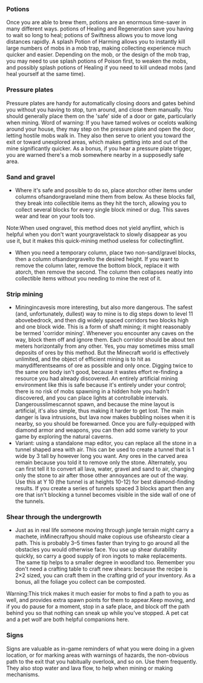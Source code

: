 ### Potions
Once you are able to brew them, potions are an enormous time-saver in many different ways. potions of Healing and Regeneration save you having to wait so long to heal; potions of Swiftness allows you to move long distances rapidly. A splash Potion of Harming allows you to instantly kill large numbers of mobs in a mob trap, making collecting experience much quicker and easier. Depending on the mob, or the design of the mob trap, you may need to use splash potions of Poison first, to weaken the mobs, and possibly splash potions of Healing if you need to kill undead mobs (and heal yourself at the same time).

### Pressure plates
Pressure plates are handy for automatically closing doors and gates behind you without you having to stop, turn around, and close them manually. You should generally place them on the 'safe' side of a door or gate, particularly when mining. Word of warning: If you have tamed wolves or ocelots walking around your house, they may step on the pressure plate and open the door, letting hostile mobs walk in. They also then serve to orient you toward the exit or toward unexplored areas, which makes getting into and out of the mine significantly quicker. As a bonus, if you hear a pressure plate trigger, you are warned there's a mob somewhere nearby in a supposedly safe area.

### Sand and gravel
- Where it's safe and possible to do so, place atorchor other items under columns ofsandorgraveland mine them from below. As these blocks fall, they break into collectible items as they hit the torch, allowing you to collect several blocks for every single block mined or dug. This saves wear and tear on your tools too.

Note:When used ongravel, this method does not yield anyflint, which is helpful when you don't want yourgravelstack to slowly disappear as you use it, but it makes this quick-mining method useless for collectingflint.
- When you need a temporary column, place two non-sand/gravel blocks, then a column ofsandorgravelto the desired height. If you want to remove the column later, remove the bottom block, replace it with atorch, then remove the second. The column then collapses neatly into collectible items without you needing to mine the rest of it.

### Strip mining
- Miningincavesis more interesting, but also more dangerous. The safest (and, unfortunately, dullest) way to mine is to dig steps down to level 11 abovebedrock, and then dig widely spaced corridors two blocks high and one block wide. This is a form of shaft mining; it might reasonably be termed 'corridor mining'. Whenever you encounter any caves on the way, block them off and ignore them. Each corridor should be about ten meters horizontally from any other. Yes, you may sometimes miss small deposits of ores by this method. But the Minecraft world is effectively unlimited, and the object of efficient mining is to hit as manydifferentseams of ore as possible and only once. Digging twice to the same ore body isn't good, because it wastes effort re-finding a resource you had already discovered. An entirely artificial mining environment like this is safe because it's entirely under your control; there is no risk of mobs spawning in a hidden hole you hadn't discovered, and you can place lights at controllable intervals. Dangerousslimescannot spawn, and because the mine layout is artificial, it's also simple, thus making it harder to get lost. The main danger is lava intrusions, but lava now makes bubbling noises when it is nearby, so you should be forewarned. Once you are fully-equipped with diamond armor and weapons, you can then add some variety to your game by exploring the natural caverns.
- Variant: using a standalone map editor, you can replace all the stone in a tunnel shaped area with air. This can be used to create a tunnel that is 1 wide by 3 tall by however long you want. Any ores in the carved area remain because you told it to remove only the stone. Alternately, you can first tell it to convert all lava, water, gravel and sand to air, changing only the stone to air after those other annoyances are out of the way. Use this at Y 10 (the tunnel is at heights 10-12) for best diamond-finding results. If you create a series of tunnels spaced 3 blocks apart then any ore that isn't blocking a tunnel becomes visible in the side wall of one of the tunnels.

### Shear through the undergrowth
- Just as in real life someone moving through jungle terrain might carry a machete, inMinecraftyou should make copious use ofshearsto clear a path. This is probably 3–5 times faster than trying to go around all the obstacles you would otherwise face. You use up shear durability quickly, so carry a good supply of iron ingots to make replacements. The same tip helps to a smaller degree in woodland too. Remember you don't need a crafting table to craft new shears: because the recipe is 2×2 sized, you can craft them in the crafting grid of your inventory. As a bonus, all the foliage you collect can be composted.

Warning:This trick makes it much easier for mobs to find a path to you as well, and provides extra spawn points for them to appear.Keep moving, and if you do pause for a moment, stop in a safe place, and block off the path behind you so that nothing can sneak up while you've stopped. A pet cat and a pet wolf are both helpful companions here.
### Signs
Signs are valuable as in-game reminders of what you were doing in a given location, or for marking areas with warnings of hazards, the non-obvious path to the exit that you habitually overlook, and so on. Use them frequently. They also stop water and lava flow, to help when mining or making mechanisms.

